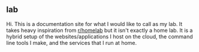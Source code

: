 
[meta]: # (CSS_URL=./theme.css)
[meta]: # (DOCUMENT_TITLE=vivekn - lab)

## lab

Hi. This is a documentation site for what I would like to call as my lab. It takes heavy inspiration from [r/homelab](https://old.reddit.com/r/homelab/) but it isn't exactly a home lab. It is a hybrid setup of the websites/applications I host on the cloud, the command line tools I make, and the services that I run at home.
